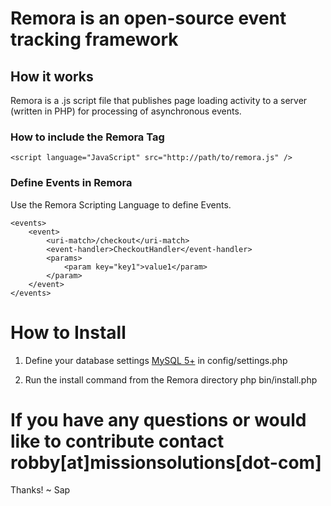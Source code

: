 # Remora is an open-source event tracking framework

## How it works
Remora is a .js script file that publishes page loading activity to a server (written in PHP) for processing of asynchronous events.  

### How to include the Remora Tag
    <script language="JavaScript" src="http://path/to/remora.js" />
    
### Define Events in Remora
Use the Remora Scripting Language to define Events.

    <events>
        <event>
            <uri-match>/checkout</uri-match>
            <event-handler>CheckoutHandler</event-handler>
            <params>
                <param key="key1">value1</param>
            </param>
        </event>
    </events>
    
# How to Install

1. Define your database settings [MySQL 5+](http://www.mysql.com) in 
    config/settings.php
    
2. Run the install command from the Remora directory
    php bin/install.php
    

# If you have any questions or would like to contribute contact robby[at]missionsolutions[dot-com]

Thanks!
~ Sap

    